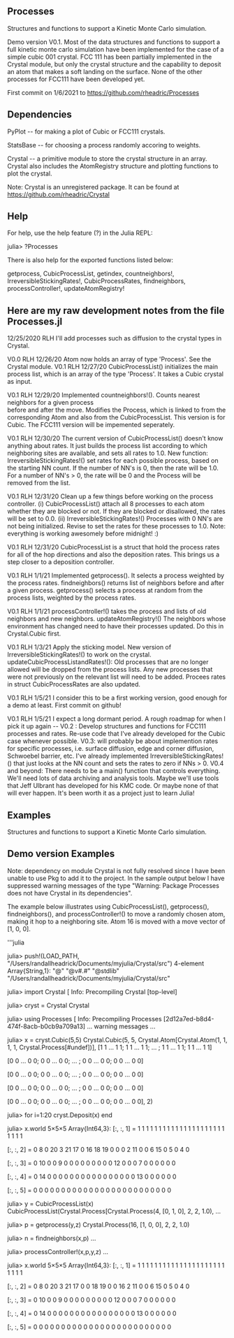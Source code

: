 ## Processes

Structures and functions to support a Kinetic Monte Carlo simulation.

Demo version V0.1.   Most of the data structures and functions to support a full kinetic monte carlo
simulation have been implemented for the case of a simple cubic 001 crystal. 
FCC 111 has been partially implemented in the Crystal module, but only the crystal structure
and the capability to deposit an atom that makes a soft landing on the surface. 
None of the other processes for FCC111 have been developed yet.

First commit on 1/6/2021  to https://github.com/rheadric/Processes

## Dependencies

PyPlot -- for making a plot of Cubic or FCC111 crystals.

StatsBase -- for choosing a process randomly accoring to weights.

Crystal --  a primitive module to store the crystal structure in an array. 
    Crystal also includes the AtomRegistry structure and plotting functions
    to plot the crystal.

Note: Crystal is an unregistered package.  It can be found at https://github.com/rheadric/Crystal

## Help

For help, use the help feature (?) in the Julia REPL:

julia> ?Processes

There is also help for the exported functions listed below:

getprocess, CubicProcessList, getindex, countneighbors!, IrreversibleStickingRates!, CubicProcessRates,
findneighbors, processController!, updateAtomRegistry!

## Here are my raw development notes from the file Processes.jl


   12/25/2020 RLH   I'll add processes such as diffusion to the crystal types in Crystal.

 V0.0 RLH 12/26/20 Atom now holds an array of type 'Process'. See the Crystal module.
 V0.1 RLH 12/27/20 CubicProcessList() initializes the main process list, which is an array of the type 'Process'. It takes a Cubic crystal as input. 

 V0.1 RLH 12/29/20 Implemented countneighbors!(). Counts nearest neighbors for a given process  
                   before and after the move. Modifies the Process, which is linked to from the 
                   corresponding Atom and also from the CubicProcessList.
                   This version is for Cubic.  The FCC111 version will be impemented seperately.

 V0.1 RLH 12/30/20 The current version of CubicProcessList() doesn't know anything about rates.
                   It just builds the process list according to which neighboring sites are available,
                   and sets all rates to 1.0.
                   New function: IrreversibleStickingRates!() set rates for each possible process, based 
                   on the starting NN count. If the number of NN's is 0, then the rate will be 1.0.  For
                   a number of NN's > 0, the rate will be 0 and the Process will be removed from the list.

 V0.1 RLH 12/31/20 Clean up a few things before working on the process controller. (i) CubicProcessList()
                   attach all 8 processes to each atom whether they are blocked or not. If they are blocked 
                   or disallowed, the rates will be set to 0.0. (ii) IrreversibleStickingRates!() Processes
                   with 0 NN's are not being initialized.  Revise to set the rates for these processes to 1.0.
                   Note: everything is working awesomely before midnight! :)

 V0.1 RLH 12/31/20 CubicProcessList is a struct that hold the process rates for all of the hop directions 
                   and also the deposition rates.  This brings us a step closer to a deposition controller.

 V0.1 RLH 1/1/21   Implemented getprocess(). It selects a process weighted by the process rates.
                   findneighbors() returns list of neighbors before and after a given process.
                   getprocess() selects a process at random from the process lists, weighted by the process rates.

 V0.1 RLH 1/1/21   processController!() takes the process and lists of old neighbors and new neighbors.
                   updateAtomRegistry!() The neighbors whose environment has changed need to have their 
                   processes updated.  Do this in Crystal.Cubic first.

 V0.1 RLH 1/3/21   Apply the sticking model.   New version of IrreversibleStickingRates!() to work on the crystal.
                   updateCubicProcessListandRates!(): Old processes that are no longer allowed will be dropped 
                   from the process lists.  Any new processes that were not previously on the relevant list
                   will need to be added. Procees rates in  struct CubicProcessRates are also updated.

 V0.1 RLH 1/5/21   I consider this to be a first working version, good enough for a demo at least. 
                   First commit on github!

 V0.1 RLH 1/5/21   I expect a long dormant period.  A rough roadmap for when I pick it up again -- 
                   V0.2 : Develop structures and functions for FCC111 processes and rates. 
                   Re-use code that I've already developed for the Cubic case  whenever possible.
                   V0.3:  will probably be about implemention rates for specific processes, 
                   i.e. surface diffusion, edge and corner diffusion, Schwoebel barrier, etc. I've already
                   implemented IrreversibleStickingRates!() that just looks at the NN count and sets the rates
                   to zero if NNs > 0.
                   V0.4 and beyond:  There needs to be a main() function that controls everything.  We'll need 
                   lots of data archiving and analysis tools.  Maybe we'll use tools that Jeff Ulbrant
                   has developed for his KMC code.
                   Or maybe none of that will ever happen.  It's been worth it as a project just to learn Julia!

## Examples

Structures and functions to support a Kinetic Monte Carlo simulation.

## Demo version Examples

Note: dependency on module Crystal is not fully resolved since I have been unable to use Pkg to add it 
to the project.  In the sample output below I have suppressed warning messages of the type
"Warning: Package Processes does not have Crystal in its dependencies".

The example below illustrates using  CubicProcessList(),  getprocess(), findneighbors(), and processController!()
to move a randomly chosen atom, making it hop to a neighboring site.   Atom 16 is moved with a move vector of [1, 0, 0].

'''julia

julia> push!(LOAD_PATH, "/Users/randallheadrick/Documents/myjulia/Crystal/src")
4-element Array{String,1}:
 "@"
 "@v#.#"
 "@stdlib"
 "/Users/randallheadrick/Documents/myjulia/Crystal/src"

julia> import Crystal
[ Info: Precompiling Crystal [top-level]

julia> cryst = Crystal
Crystal

julia> using Processes
[ Info: Precompiling Processes [2d12a7ed-b8d4-474f-8acb-b0cb9a709a13]
 ... warning messages ...

julia> x = cryst.Cubic(5,5)
Crystal.Cubic(5, 5, Crystal.Atom[Crystal.Atom(1, 1, 1, 1, Crystal.Process[#undef])], [1 1 … 1 1; 1 1 … 1 1; … ; 1 1 … 1 1; 1 1 … 1 1]

[0 0 … 0 0; 0 0 … 0 0; … ; 0 0 … 0 0; 0 0 … 0 0]

[0 0 … 0 0; 0 0 … 0 0; … ; 0 0 … 0 0; 0 0 … 0 0]

[0 0 … 0 0; 0 0 … 0 0; … ; 0 0 … 0 0; 0 0 … 0 0]

[0 0 … 0 0; 0 0 … 0 0; … ; 0 0 … 0 0; 0 0 … 0 0], 2)

julia> for i=1:20 cryst.Deposit(x) end

julia> x.world
5×5×5 Array{Int64,3}:
[:, :, 1] =
 1  1  1  1  1
 1  1  1  1  1
 1  1  1  1  1
 1  1  1  1  1
 1  1  1  1  1

[:, :, 2] =
  0   8  0  20   3
 21  17  0  16  18
 19   0  0   0   2
 11   0  0   6  15
  0   5  0   4   0

[:, :, 3] =
 0  10  0  0   9
 0   0  0  0   0
 0   0  0  0  12
 0   0  0  7   0
 0   0  0  0   0

[:, :, 4] =
 0  14  0   0  0
 0   0  0   0  0
 0   0  0   0  0
 0   0  0  13  0
 0   0  0   0  0

[:, :, 5] =
 0  0  0  0  0
 0  0  0  0  0
 0  0  0  0  0
 0  0  0  0  0
 0  0  0  0  0

 julia> y = CubicProcessList(x)
CubicProcessList(Crystal.Process[Crystal.Process(4, [0, 1, 0], 2, 2, 1.0),  ...

julia> p = getprocess(y,z)
Crystal.Process(16, [1, 0, 0], 2, 2, 1.0)
 
julia> n = findneighbors(x,p)
 ...

julia> processController!(x,p,y,z)
...

julia> x.world
5×5×5 Array{Int64,3}:
[:, :, 1] =
 1  1  1  1  1
 1  1  1  1  1
 1  1  1  1  1
 1  1  1  1  1
 1  1  1  1  1

[:, :, 2] =
  0   8  0  20   3
 21  17  0   0  18
 19   0  0  16   2
 11   0  0   6  15
  0   5  0   4   0

[:, :, 3] =
 0  10  0  0   9
 0   0  0  0   0
 0   0  0  0  12
 0   0  0  7   0
 0   0  0  0   0

[:, :, 4] =
 0  14  0   0  0
 0   0  0   0  0
 0   0  0   0  0
 0   0  0  13  0
 0   0  0   0  0

[:, :, 5] =
 0  0  0  0  0
 0  0  0  0  0
 0  0  0  0  0
 0  0  0  0  0
 0  0  0  0  0
 ```
